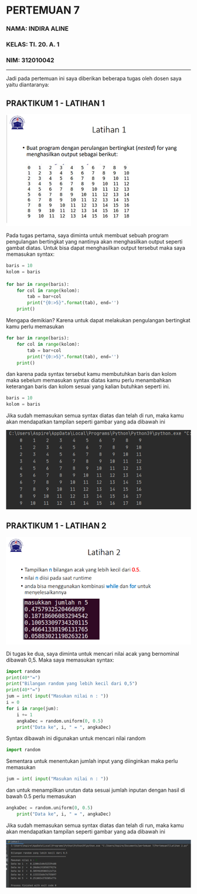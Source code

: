 # PERTEMUAN 7
### NAMA: INDIRA ALINE <br>
### KELAS: TI. 20. A. 1 <br>
### NIM: 312010042 <br>

__________________________________________________________________________________

Jadi pada pertemuan ini saya diberikan beberapa tugas oleh dosen saya yaitu diantaranya:

## PRAKTIKUM 1 - LATIHAN 1

![Latihan 1](Gambar/soallatihan1.png) <br>

Pada tugas pertama, saya diminta untuk membuat sebuah program pengulangan bertingkat yang nantinya akan menghasilkan output seperti gambat diatas.
Untuk bisa dapat menghasilkan output tersebut maka saya memasukan syntax:
```python
baris = 10
kolom = baris

for bar in range(baris):
    for col in range(kolom):
        tab = bar+col
        print("{0:>5}".format(tab), end='')
    print()
```
Mengapa demikian? Karena untuk dapat melakukan pengulangan bertingkat kamu perlu memasukan 
```python
for bar in range(baris):
    for col in range(kolom):
        tab = bar+col
        print("{0:>5}".format(tab), end='')
    print()
```
dan karena pada syntax tersebut kamu membutuhkan baris dan kolom maka sebelum memasukan syntax diatas kamu perlu menambahkan keterangan baris dan kolom sesuai yang kalian butuhkan seperti ini.
```python
baris = 10
kolom = baris
```
Jika sudah memasukan semua syntax diatas dan telah di run, maka kamu akan mendapatkan tampilan seperti gambar yang ada dibawah ini

![Foto Lat1](Gambar/latihan1.png) <br> 

## PRAKTIKUM 1 - LATIHAN 2

![Latihan 2](Gambar/soallatihan2.png) <br>

Di tugas ke dua, saya diminta untuk mencari nilai acak yang bernominal dibawah 0,5. Maka saya memasukan syntax:
```python
import random
print(40*"=")
print("Bilangan random yang lebih kecil dari 0,5")
print(40*"=")
jum = int( input("Masukan nilai n : "))
i = 0
for i in range(jum):
    i += 1
    angkaDec = random.uniform(0, 0.5)
    print("Data ke", i, " = ", angkaDec)
```
Syntax dibawah ini digunakan untuk mencari nilai random
```python
import random
```
Sementara untuk menentukan jumlah input yang diinginkan maka perlu memasukan
```python
jum = int( input("Masukan nilai n : "))
```
dan untuk menampilkan urutan data sesuai jumlah inputan dengan hasil di bawah 0.5 perlu memasukan
```python
angkaDec = random.uniform(0, 0.5)
    print("Data ke", i, " = ", angkaDec)
```
Jika sudah memasukan semua syntax diatas dan telah di run, maka kamu akan mendapatkan tampilan seperti gambar yang ada dibawah ini

![Foto Lat2](Gambar/latihan2.png) <br>
